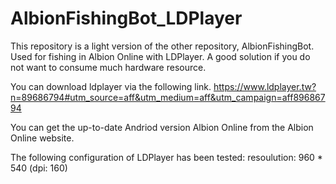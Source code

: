 # AlbionFishingBot_LDPlayer
This repository is a light version of the other repository, AlbionFishingBot. Used for fishing in Albion Online with LDPlayer. A good solution if you do not want to consume much hardware resource.

You can download ldplayer via the following link.
https://www.ldplayer.tw?n=89686794#utm_source=aff&utm_medium=aff&utm_campaign=aff89686794

You can get the up-to-date Andriod version Albion Online from the Albion Online website.

The following configuration of LDPlayer has been tested:
  resoulution: 960 * 540 (dpi: 160)
  
